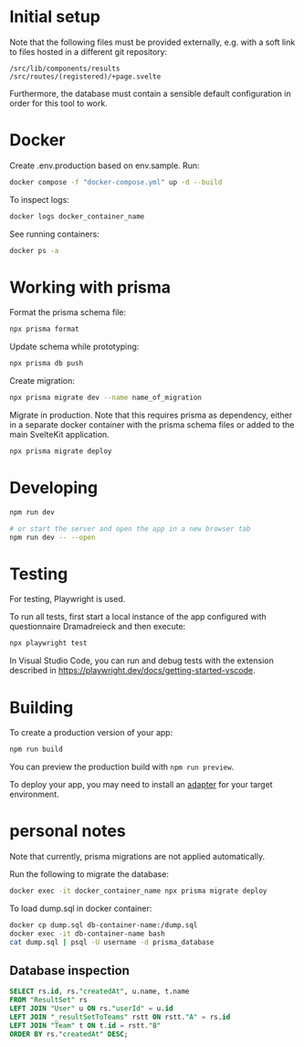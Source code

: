 # Initial setup

Note that the following files must be provided externally, e.g. with a soft link to files hosted in a different git repository:

```
/src/lib/components/results
/src/routes/(registered)/+page.svelte
```

Furthermore, the database must contain a sensible default configuration in order for this tool to work.

# Docker

Create .env.production based on env.sample. Run:

```bash
docker compose -f "docker-compose.yml" up -d --build
```

To inspect logs:

```bash
docker logs docker_container_name
```

See running containers:

```bash
docker ps -a
```

# Working with prisma

Format the prisma schema file:
```bash
npx prisma format
```

Update schema while prototyping:
```bash
npx prisma db push
```

Create migration:
```bash
npx prisma migrate dev --name name_of_migration
```

Migrate in production. Note that this requires prisma as dependency, either in a separate docker container with the prisma schema files or added to the main SvelteKit application.
```bash
npx prisma migrate deploy
```

# Developing

```bash
npm run dev

# or start the server and open the app in a new browser tab
npm run dev -- --open
```

# Testing

For testing, Playwright is used.

To run all tests, first start a local instance of the app configured with questionnaire Dramadreieck and then execute:

```bash
npx playwright test
```

In Visual Studio Code, you can run and debug tests with the extension described in https://playwright.dev/docs/getting-started-vscode.

# Building

To create a production version of your app:

```bash
npm run build
```

You can preview the production build with `npm run preview`.

To deploy your app, you may need to install an [adapter](https://kit.svelte.dev/docs/adapters) for your target environment.

# personal notes

Note that currently, prisma migrations are not applied automatically.

Run the following to migrate the database:

```bash
docker exec -it docker_container_name npx prisma migrate deploy
```

To load dump.sql in docker container:

```bash
docker cp dump.sql db-container-name:/dump.sql
docker exec -it db-container-name bash
cat dump.sql | psql -U username -d prisma_database
```

## Database inspection

```sql
SELECT rs.id, rs."createdAt", u.name, t.name 
FROM "ResultSet" rs
LEFT JOIN "User" u ON rs."userId" = u.id
LEFT JOIN "_resultSetToTeams" rstt ON rstt."A" = rs.id
LEFT JOIN "Team" t ON t.id = rstt."B"
ORDER BY rs."createdAt" DESC;
```